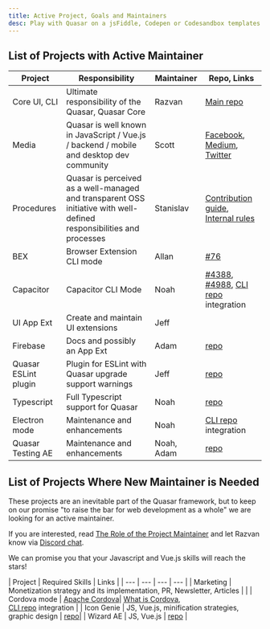 ```yaml
---
title: Active Project, Goals and Maintainers
desc: Play with Quasar on a jsFiddle, Codepen or Codesandbox templates.
---
```


## List of Projects with Active Maintainer

| Project | Responsibility | Maintainer | Repo, Links |
| --- | --- | --- | --- |
| Core UI, CLI | Ultimate responsibility of the Quasar, Quasar Core | Razvan | [Main repo](https://github.com/quasarframework/quasar) |
| Media | Quasar is well known in JavaScript / Vue.js / backend / mobile and desktop dev community | Scott | [Facebook](https://www.facebook.com/QuasarFramework), [Medium](https://medium.com/quasar-framework), [Twitter](https://twitter.com/quasarframework) |
| Procedures | Quasar is perceived as a well-managed and transparent OSS initiative with well-defined responsibilities and processes | Stanislav | [Contribution guide](contribution-guide/contribution-guide),  [Internal rules](https://github.com/rstoenescu/quasar-procedures) |
| BEX | Browser Extension CLI mode | Allan | [#76](https://github.com/quasarframework/quasar/issues/76)|
| Capacitor | Capacitor CLI Mode | Noah | [#4388](https://github.com/quasarframework/quasar/issues/4388), [#4988](https://github.com/quasarframework/quasar/issues/4988), [CLI repo](https://github.com/quasarframework/quasar/tree/dev/cli) integration|
| UI App Ext | Create and maintain UI extensions | Jeff | |
| Firebase | Docs and possibly an App Ext | Adam | [repo](https://github.com/quasarframework/app-extension-firebase) |
| Quasar ESLint plugin | Plugin for ESLint with Quasar upgrade support warnings  | Jeff | [repo](https://github.com/quasarframework/eslint-plugin-quasar)|
| Typescript | Full Typescript support for Quasar | Noah | [repo](https://github.com/quasarframework/app-extension-typescript) |
| Electron mode | Maintenance and enhancements  | Noah | [CLI repo](https://github.com/quasarframework/quasar/tree/dev/cli) integration |
| Quasar Testing AE | Maintenance and enhancements | Noah, Adam | [repo](https://github.com/quasarframework/quasar-testing)|

## List of Projects Where New Maintainer is Needed
These projects are an inevitable part of the Quasar framework, but to keep on our promise "to raise the bar for web development as a whole" we are looking for an active maintainer.

If you are interested, read [The Role of the Project Maintainer](contribution-guide/project-maintainer) and let Razvan know via [Discord chat](https://chat.quasar.dev/).

We can promise you that your Javascript and Vue.js skills will reach the stars!

| Project | Required Skills | Links |
| --- | --- | --- | --- |
| Marketing | Monetization strategy and its implementation, PR, Newsletter, Articles |  |
| Cordova mode | [Apache Cordova](https://cordova.apache.org/)| [What is Cordova](https://quasar.dev/quasar-cli/developing-cordova-apps/introduction),<br/> [CLI repo](https://github.com/quasarframework/quasar/tree/dev/cli) integration |
| Icon Genie | JS, Vue.js, minification strategies, graphic design | [repo](https://github.com/quasarframework/app-extension-icon-genie)|
| Wizard AE | JS, Vue.js | [repo](https://github.com/quasarframework/app-extension-wizard) |
